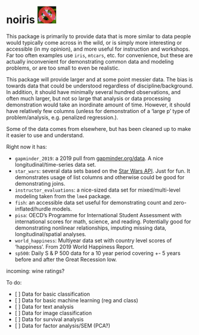 
# noiris <img src="data-raw/noiris.png" style="margin: 0 auto; width: 10%">

This package is primarily to provide data that is more similar to data
people would typically come across in the wild, or is simply more
interesting or accessible (in my opinion), and more useful for
instruction and workshops. Far too often examples use `iris`, `mtcars`,
etc. for convenience, but these are actually inconvenient for
demonstrating common data and modeling problems, or are too small to
even be realistic.

This package will provide larger and at some point messier data. The
bias is towards data that could be understood regardless of
discipline/background. In addition, it should have minimally several
hundred observations, and often much larger, but not so large that
analysis or data processing demonstration would take an inordinate
amount of time. However, it should have relatively few columns (unless
for demonstration of a ‘large p’ type of problem/analysis,
e.g. penalized regression.).

Some of the data comes from elsewhere, but has been cleaned up to make
it easier to use and understand.

Right now it has:

  - `gapminder_2019`: a 2019 pull from
    [gapminder.org/data](http://www.gapminder.org/data/). A nice
    longitudinal/time-series data set.
  - `star_wars`: several data sets based on the [Star Wars
    API](https://swapi.co/). Just for fun. It demonstrates usage of list
    columns and otherwise could be good for demonstrating joins.
  - `instructor_evaluations`: a nice-sized data set for
    mixed/multi-level modeling taken from the `lme4` package.
  - `fish`: an accessible data set useful for demonstrating count and
    zero-inflated/hurdle models.
  - `pisa`: OECD’s Programme for International Student Assessment with
    international scores for math, science, and reading. Potentially
    good for demonstrating nonlinear relationships, imputing missing
    data, longitudinal/spatial analyses.
  - `world_happiness`: Multiyear data set with country level scores of
    ‘happiness’. From 2019 World Happiness Report.
  - `sp500`: Daily S & P 500 data for a 10 year period covering +- 5
    years before and after the Great Recession low.

incoming: wine ratings?

To do:

  - \[ \] Data for basic classification
  - \[ \] Data for basic machine learning (reg and class)
  - \[ \] Data for text analysis
  - \[ \] Data for image classification
  - \[ \] Data for survival analysis
  - \[ \] Data for factor analysis/SEM (PCA?)
